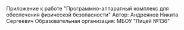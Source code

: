 Приложение к работе "Программно-аппаратный комплекс для обеспечения физической безопасности" Автор: Андреянов Никита Сергеевич Образовательная организация: МБОУ "Лицей №136"

